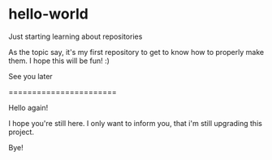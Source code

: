 # hello-world
Just starting learning about repositories

As the topic say, it's my first repository to get to know how to properly make them. I hope this will be fun! :)

See you later

=======================

Hello again!

I hope you're still here. I only want to inform you, that i'm still upgrading this project.

Bye!

